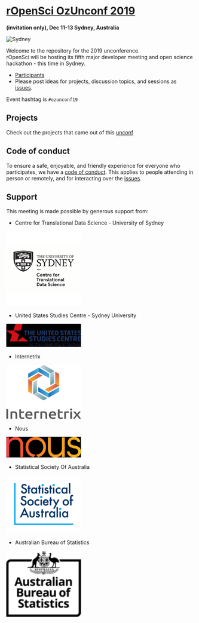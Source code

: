 # [rOpenSci OzUnconf 2019 ](http://ozunconf19.ropensci.org/)
__(invitation only), Dec 11-13 Sydney, Australia__

![Sydney](http://ozunconf19.ropensci.org/images/rainbow_opera_house.jpg)

Welcome to the repository for the 2019 unconference.  
rOpenSci will be hosting its fifth major developer meeting and open science hackathon - this time in Sydney.

* [Participants](http://ozunconf19.ropensci.org/#participants)  
* Please post ideas for projects, discussion topics, and sessions as [issues](https://github.com/ropensci/ozunconf19/issues/).

Event hashtag is `#ozunconf19`

## Projects

Check out the projects that came out of this [unconf](projects.md)

## Code of conduct

To ensure a safe, enjoyable, and friendly experience for everyone who participates, we have a [code of conduct](http://ozunconf19.ropensci.org/coc).  This applies to people attending in person or remotely, and for interacting over the [issues](https://github.com/ropensci/ozunconf19/issues/).

## Support  
This meeting is made possible by generous support from:


- Centre for Translational Data Science - University of Sydney

<img src="images/CTDS.png" alt="Centre for Translational Data Science - University of Sydney" width="200"/>

- United States Studies Centre - Sydney University


<img src="images/USSC.jpeg" alt="United States Studies Centre - Sydney University" width="200"/>





- Internetrix

<img src="images/Internetrix-Vertical-RGB-1200px.png" alt="Internetrix" width="200"/>

- Nous

<img src="images/Nous.jpeg" alt="Nous" width="200"/>

- Statistical Society Of Australia

<img src="images/StatisticalSocietyOfAustralia_Logotype_MAIN_USE.png" alt="Statistical Society Of Australia" width="200"/>
 
 
- Australian Bureau of Statistics

 
<img src="images/ABS_Logo_RGB_Mono_72px_125W_ResponsiveLR.png" alt="Australian Beuro of Statistics" width="200"/>


